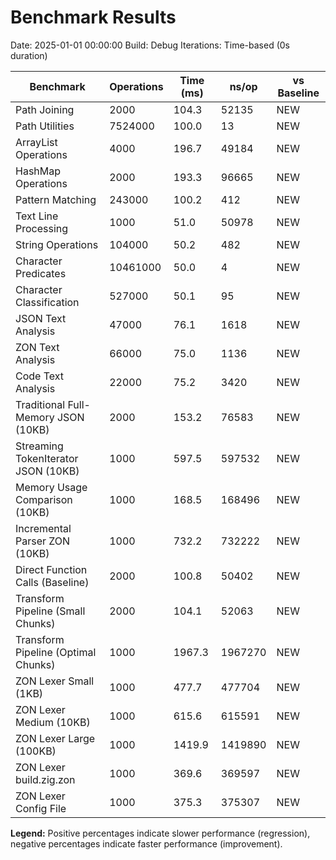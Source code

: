 # Benchmark Results

Date: 2025-01-01 00:00:00
Build: Debug
Iterations: Time-based (0s duration)

| Benchmark | Operations | Time (ms) | ns/op | vs Baseline |
|-----------|------------|-----------|-------|-------------|
| Path Joining | 2000 | 104.3 | 52135 | NEW |
| Path Utilities | 7524000 | 100.0 | 13 | NEW |
| ArrayList Operations | 4000 | 196.7 | 49184 | NEW |
| HashMap Operations | 2000 | 193.3 | 96665 | NEW |
| Pattern Matching | 243000 | 100.2 | 412 | NEW |
| Text Line Processing | 1000 | 51.0 | 50978 | NEW |
| String Operations | 104000 | 50.2 | 482 | NEW |
| Character Predicates | 10461000 | 50.0 | 4 | NEW |
| Character Classification | 527000 | 50.1 | 95 | NEW |
| JSON Text Analysis | 47000 | 76.1 | 1618 | NEW |
| ZON Text Analysis | 66000 | 75.0 | 1136 | NEW |
| Code Text Analysis | 22000 | 75.2 | 3420 | NEW |
| Traditional Full-Memory JSON (10KB) | 2000 | 153.2 | 76583 | NEW |
| Streaming TokenIterator JSON (10KB) | 1000 | 597.5 | 597532 | NEW |
| Memory Usage Comparison (10KB) | 1000 | 168.5 | 168496 | NEW |
| Incremental Parser ZON (10KB) | 1000 | 732.2 | 732222 | NEW |
| Direct Function Calls (Baseline) | 2000 | 100.8 | 50402 | NEW |
| Transform Pipeline (Small Chunks) | 2000 | 104.1 | 52063 | NEW |
| Transform Pipeline (Optimal Chunks) | 1000 | 1967.3 | 1967270 | NEW |
| ZON Lexer Small (1KB) | 1000 | 477.7 | 477704 | NEW |
| ZON Lexer Medium (10KB) | 1000 | 615.6 | 615591 | NEW |
| ZON Lexer Large (100KB) | 1000 | 1419.9 | 1419890 | NEW |
| ZON Lexer build.zig.zon | 1000 | 369.6 | 369597 | NEW |
| ZON Lexer Config File | 1000 | 375.3 | 375307 | NEW |

**Legend:** Positive percentages indicate slower performance (regression), negative percentages indicate faster performance (improvement).
